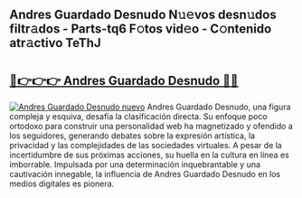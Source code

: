## Andres Guardado Desnudo N𝚞𝚎vos desn𝚞dos filtr𝚊dos - Parts-tq6 F𝚘tos vid𝚎o - C𝚘ntenido atr𝚊ctivo TeThJ

# <h2><a href="http://mb7asqy.tromn.icu/?c=Andres+Guardado+Desnudo">🔗👉👉👉 Andres Guardado Desnudo 🔗🔗</a></h2>

[![Andres Guardado Desnudo nuevo](https://i.imgur.com/pEAQMta.gif)](http://mb7asqy.tromn.icu/?c=Andres+Guardado+Desnudo)
Andres Guardado Desnudo, una figura compleja y esquiva, desafía la clasificación directa. Su enfoque poco ortodoxo para construir una personalidad web ha magnetizado y ofendido a los seguidores, generando debates sobre la expresión artística, la privacidad y las complejidades de las sociedades virtuales. A pesar de la incertidumbre de sus próximas acciones, su huella en la cultura en línea es imborrable. Impulsada por una determinación inquebrantable y una cautivación innegable, la influencia de Andres Guardado Desnudo en los medios digitales es pionera.
